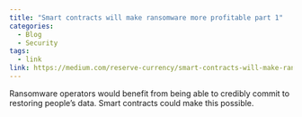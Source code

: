 ```yaml
---
title: "Smart contracts will make ransomware more profitable part 1"
categories:
  - Blog
  - Security
tags:
  - link
link: https://medium.com/reserve-currency/smart-contracts-will-make-ransomware-more-profitable-part-1-a687fc370320 
---
```


Ransomware operators would benefit from being able to credibly commit to restoring people’s data. Smart contracts could make this possible. 
